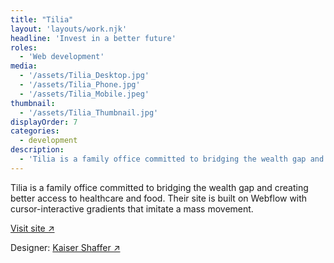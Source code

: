 ```yaml
---
title: "Tilia"
layout: 'layouts/work.njk'
headline: 'Invest in a better future'
roles: 
  - 'Web development'
media: 
  - '/assets/Tilia_Desktop.jpg'
  - '/assets/Tilia_Phone.jpg'
  - '/assets/Tilia_Mobile.jpeg'
thumbnail:
  - '/assets/Tilia_Thumbnail.jpg'
displayOrder: 7
categories:
  - development
description:
  - 'Tilia is a family office committed to bridging the wealth gap and creating better access to healthcare and food. Their site is built on Webflow with cursor-interactive gradients that imitate a mass movement.'
---
```


Tilia is a family office committed to bridging the wealth gap and creating better access to healthcare and food. Their site is built on Webflow with cursor-interactive gradients that imitate a mass movement. 

<a href="https://tilia.family" target="_blank" rel="noopener noreferrer">Visit site ↗</a>

Designer: <a href="https://kaisershaffer.com/" target="_blank" rel="noopener noreferrer">Kaiser Shaffer ↗</a>